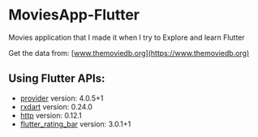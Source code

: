 # MoviesApp-Flutter

Movies application that I made it when I try to Explore and learn Flutter

Get the data from: [www.themoviedb.org](https://www.themoviedb.org)


## Using Flutter APIs:

- [provider](https://pub.dev/packages/provider) version: 4.0.5+1 
- [rxdart](https://pub.dev/packages/rxdart) version: 0.24.0
- [http](https://pub.dev/packages/http) version: 0.12.1 
- [flutter_rating_bar](https://pub.dev/packages/flutter_rating_bar) version: 3.0.1+1
